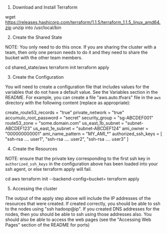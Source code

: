 <!--

    Licensed to the Apache Software Foundation (ASF) under one
    or more contributor license agreements.  See the NOTICE file
    distributed with this work for additional information
    regarding copyright ownership.  The ASF licenses this file
    to you under the Apache License, Version 2.0 (the
    "License"); you may not use this file except in compliance
    with the License.  You may obtain a copy of the License at

      https://www.apache.org/licenses/LICENSE-2.0

    Unless required by applicable law or agreed to in writing,
    software distributed under the License is distributed on an
    "AS IS" BASIS, WITHOUT WARRANTIES OR CONDITIONS OF ANY
    KIND, either express or implied.  See the License for the
    specific language governing permissions and limitations
    under the License.

-->

1. Download and Install Terraform

  wget https://releases.hashicorp.com/terraform/1.1.5/terraform_1.1.5_linux_amd64.zip
  unzip into /usr/local/bin

2. Create the Shared State

  NOTE: You only need to do this once. If you are sharing the cluster with a team,
        then only one person needs to do it and they need to share the bucket with
        the other team members.

  cd shared_state/aws
  terraform init
  terraform apply

3. Create the Configuration

  You will need to create a configuration file that includes values for the
  variables that do not have a default value. See the Variables section in
  the README. For example, you can create a file "aws.auto.tfvars" file in
  the `aws` directory with the following content (replace as appropriate):

create_route53_records = "true"
private_network = "true"
accumulo_root_password = "secret"
security_group = "sg-ABCDEF001"
route53_zone = "some.domain.com"
us_east_1b_subnet = "subnet-ABCDEF123"
us_east_1e_subnet = "subnet-ABCDEF124"
ami_owner = "000000000001"
ami_name_pattern = "MY_AMI_*"
authorized_ssh_keys = [
  "ssh-rsa .... user1",
  "ssh-rsa .... user2",
  "ssh-rsa .... user3"
]


4. Create the Resources

  NOTE: ensure that the private key corresponding to the first ssh key in 
        `authorized_ssh_keys` in the configuration above has been loaded
        into your ssh agent, or else terraform apply will fail.

  cd aws
  terraform init --backend-config=bucket=<bucket-name-goes-here>
  terraform apply

5. Accessing the cluster

  The output of the apply step above will include the IP addresses of the
  resources that were created. If created correctly, you should be able to
  ssh to the nodes using "ssh hadoop@ip". If you created DNS addresses for
  the nodes, then you should be able to ssh using those addresses also. You
  should also be able to access the web pages (see the "Accessing Web
  Pages" section of the README for ports)

